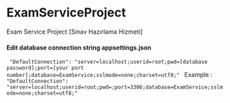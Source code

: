 ﻿# ExamServiceProject
Exam Service Project [Sınav Hazırlama Hizmeti]

<h4> Edit database connection string  appsettings.json </h4>
<code> "DefaultConnection": "server=localhost;userid=root;pwd=[database password];port=[your port number];database=ExamService;sslmode=none;charset=utf8;" </code>
 Example :
<code> "DefaultConnection": "server=localhost;userid=root;pwd=;port=3306;database=ExamService;sslmode=none;charset=utf8;" </code>

